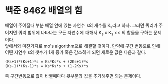 # 백준 8462 배열의 힘
배열이 주어질때 부분 배열 안에 있는 자연수 s의 개수를 K<sub>s</sub>라고 하자. 그러면 쿼리가 주어지면 쿼리 범위에 나타나는 모든 자연수에 대해서 K<sub>s</sub> x K<sub>s</sub> x s 의 합들을 구하는 문제이다.  
앞에서와 마찬가지로 mo's algorithm으로 해결할 것이다. 만약에 구간 변동으로 인해 어떤 자연수 s의 갯수가 1개 증가 혹은 감소하게 되면 새로운 값은 다음과 같다.
```
(Ks+1)*(Ks+1)*s = Ks*Ks*s + (2Ks+1)*s
(Ks-1)*(Ks-1)*s = Ks*Ks*s + (1-2Ks)*s
```
즉 구간변동으로 값이 바뀔때마다 뒷부분의 값을 추가해주면 되는 문제이다.
